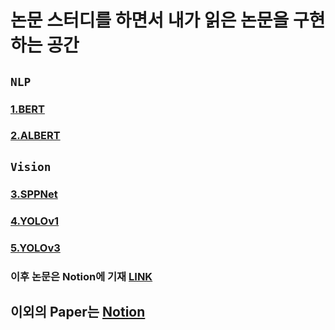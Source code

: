 # 논문 스터디를 하면서 내가 읽은 논문을 구현하는 공간

## `NLP`
### [1.BERT](https://github.com/JaeHyeok-2/Paper/tree/main/bert)
### [2.ALBERT](https://github.com/JaeHyeok-2/Paper/tree/main/albert)

## `Vision`
### [3.SPPNet](https://github.com/JaeHyeok-2/Paper/tree/main/SPPNet)
### [4.YOLOv1](https://github.com/JaeHyeok-2/Paper/tree/main/YOLO)
### [5.YOLOv3](https://github.com/JaeHyeok-2/Paper/tree/main/YOLO_v3)


### 이후 논문은 Notion에 기재 [LINK](https://www.notion.so/ceeebe0d5a7a445694554821920c0af1?pvs=4)

## 이외의 Paper는 [Notion](https://copper-lodge-30e.notion.site/ceeebe0d5a7a445694554821920c0af1)

